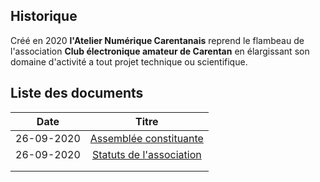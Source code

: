 ## Historique

Créé en 2020 **l'Atelier Numérique Carentanais** reprend le flambeau de l'association **Club électronique amateur de Carentan** en élargissant son domaine d'activité a tout projet technique ou scientifique.

## Liste des documents

|    Date    |                            Titre                             |
| :--------: | :----------------------------------------------------------: |
| 26-09-2020 | [Assemblée constituante](26_09_2020_assemblee_constituante.md) |
| 26-09-2020 |       [Statuts de l'association](26_09_2020_statuts.md)      |
|            |                                                              |
|            |                                                              |

